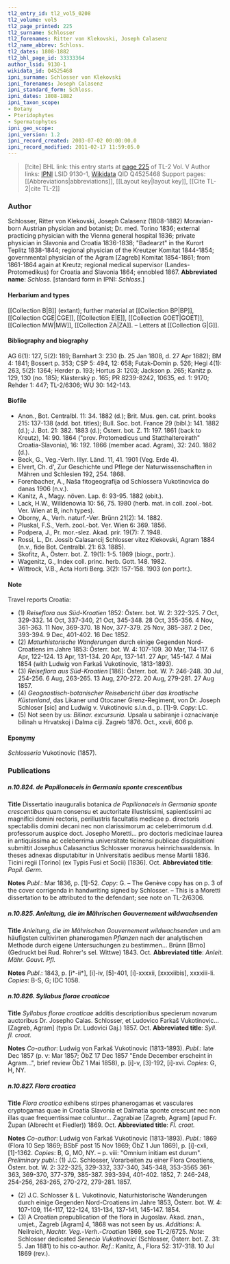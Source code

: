 ```yaml
---
tl2_entry_id: tl2_vol5_0208
tl2_volume: vol5
tl2_page_printed: 225
tl2_surname: Schlosser
tl2_forenames: Ritter von Klekovski, Joseph Calasenz
tl2_name_abbrev: Schloss.
tl2_dates: 1808-1882
tl2_bhl_page_id: 33333364
author_lsid: 9130-1
wikidata_id: Q4525468
ipni_surname: Schlosser von Klekovski
ipni_forenames: Joseph Calasenz
ipni_standard_form: Schloss.
ipni_dates: 1808-1882
ipni_taxon_scope: 
- Botany
- Pteridophytes
- Spermatophytes
ipni_geo_scope: 
ipni_version: 1.2
ipni_record_created: 2003-07-02 00:00:00.0
ipni_record_modified: 2011-02-17 11:59:05.0
---
```


> [!cite] BHL link: this entry starts at [page 225](https://www.biodiversitylibrary.org/page/33333364) of TL-2 Vol. V
> Author links: [IPNI](https://www.ipni.org/a/9130-1) LSID 9130-1, [Wikidata](https://www.wikidata.org/wiki/Q4525468) QID Q4525468
> Support pages: [[Abbreviations|abbreviations]], [[Layout key|layout key]], [[Cite TL-2|cite TL-2]]

### Author

Schlosser, Ritter von Klekovski, Joseph Calasenz (1808-1882) Moravian-born Austrian physician and botanist; Dr. med. Torino 1836; external practicing physician with the Vienna general hospital 1836; private physician in Slavonia and Croatia 1836-1838; "Badearzt" in the Kurort Teplitz 1838-1844; regional physician of the Kreutzer Komitat 1844-1854; governmental physician of the Agram \[Zagreb\] Komitat 1854-1861; from 1861-1864 again at Kreutz; regional medical supervisor (Landes-Protomedikus) for Croatia and Slavonia 1864; ennobled 1867. 
**Abbreviated name**: *Schloss.* \[standard form in IPNI: *Schloss.*\]

#### Herbarium and types

[[Collection B|B]] (extant); further material at [[Collection BP|BP]], [[Collection CGE|CGE]], [[Collection E|E]], [[Collection GOET|GOET]], [[Collection MW|MW]], [[Collection ZA|ZA]]. – Letters at [[Collection G|G]].

#### Bibliography and biography

AG 6(1): 127, 5(2): 189; Barnhart 3: 230 (b. 25 Jan 1808, d. 27 Apr 1882); BM 4: 1841; Bossert p. 353; CSP 5: 494, 12: 658; Futak-Domin p. 526; Hegi 4(1): 263, 5(2): 1364; Herder p. 193; Hortus 3: 1203; Jackson p. 265; Kanitz p. 129, 130 (no. 185); Klásterský p. 165; PR 8239-8242, 10635, ed. 1: 9170; Rehder 1: 447; TL-2/6306; WU 30: 142-143.

#### Biofile

- Anon., Bot. Centralbl. 11: 34. 1882 (d.); Brit. Mus. gen. cat. print. books 215: 137-138 (add. bot. titles); Bull. Soc. bot. France 29 (bibl.): 141. 1882 (d.); J. Bot. 21: 382. 1883 (d.); Österr. bot. Z. 11: 197. 1861 (back to Kreutz), 14: 90. 1864 ("prov. Protomedicus und Statthaltereirath" Croatia-Slavonia), 16: 192. 1866 (member acad. Agram), 32: 240. 1882 (d.).
- Beck, G., Veg.-Verh. Illyr. Länd. 11, 41. 1901 (Veg. Erde 4).
- Elvert, Ch. d', Zur Geschichte und Pflege der Naturwissenschaften in Mähren und Schlesien 192, 254. 1868.
- Forenbacher, A., Naša fitogeografija od Schlossera Vukotinovica do danas 1906 (n.v.).
- Kanitz, A., Magy. növen. Lap. 6: 93-95. 1882 (obit.).
- Lack, H.W., Willdenowia 10: 56, 75. 1980 (herb. mat. in coll. zool.-bot. Ver. Wien at B, inch types).
- Oborny, A., Verh. naturf.-Ver. Brünn 21(2): 14. 1882.
- Pluskal, F.S., Verh. zool.-bot. Ver. Wien 6: 369. 1856.
- Podpera, J., Pr. mor.-slez. Akad. prír. 19(7): 7. 1948.
- Rossi, L., Dr. Jossib Calasancij Schlosser vitez Klekovski, Agram 1884 (n.v., fide Bot. Centralbl. 21: 63. 1885).
- Skofitz, A., Österr. bot. Z. 19(1): 1-5. 1869 (biogr., portr.).
- Wagenitz, G., Index coll. princ. herb. Gott. 148. 1982.
- Wittrock, V.B., Acta Horti Berg. 3(2): 157-158. 1903 (on portr.).

#### Note

Travel reports Croatia:
- (1) *Reiseflora aus Süd-Kroatien* 1852: Österr. bot. W. 2: 322-325. 7 Oct, 329-332. 14 Oct, 337-340, 21 Oct, 345-348. 28 Oct, 355-356. 4 Nov, 361-363. 11 Nov, 369-370. 18 Nov, 377-379. 25 Nov, 385-387. 2 Dec, 393-394. 9 Dec, 401-402. 16 Dec 1852.
- (2) *Maturhistorische Wanderungen* durch einige Gegenden Nord-Croatiens im Jahre 1853: Österr. bot. W. 4: 107-109. 30 Mar, 114-117. 6 Apr, 122-124. 13 Apr, 131-134. 20 Apr, 137-141. 27 Apr, 145-147. 4 Mai 1854 (with Ludwig von Farkaš Vukotinovic, 1813-1893).
- (3) *Reiseflora aus Süd-Kroatien* \[186\]: Österr. bot. W. 7: 246-248. 30 Jul, 254-256. 6 Aug, 263-265. 13 Aug, 270-272. 20 Aug, 279-281. 27 Aug 1857.
- (4) *Geognostisch-botanischer Reisebericht über das kroatische Küstenland*, das Likaner und Otocaner Grenz-Regiment, von Dr. Joseph Schloser \[sic\] and Ludwig v. Vukotinovic s.l.n.d., p. \[1\]-9. *Copy*: LC.
- (5) Not seen by us: *Bilinar. excursuria.* Upsala u sabiranje i oznacivanje bilinah u Hrvatskoj i Dalma ciji. Zagreb 1876. Oct., xxvii, 606 p.

#### Eponymy

*Schlosseria* Vukotinovic (1857).

### Publications

##### n.10.824. de Papilionaceis in Germania sponte crescentibus

**Title**
Dissertatio inauguralis botanica *de Papilionaceis in Germania sponte crescentibus* quam consensu et auctoritate illustrissimi, sapientissimi ac magnifici domini rectoris, perillustris facultatis medicae p. directoris spectabilis domini decani nec non clarissimorum ac celeberrimorum d.d. professorum auspice doct. Josepho Moretti... pro doctoris medicinae laurea in antiquissima ac celeberrima universitate ticinensi publicae disquisitioni submittit Josephus Calasanctius Schlosser moravus heinrichswaldensis. In theses adnexas disputabitur in Universitatis aedibus mense Martii 1836. Ticini regii \[Torino\] (ex Typis Fusi et Socii) \[1836\]. Oct.
**Abbreviated title**: *Papil. Germ.*

**Notes**
*Publ*.: Mar 1836, p. \[1\]-52. *Copy*: G. – The Genève copy has on p. 3 of the cover corrigenda in handwriting signed by Schlosser. – This is a Moretti dissertation to be attributed to the defendant; see note on TL-2/6306.

##### n.10.825. Anleitung, die im Mährischen Gouvernement wildwachsenden

**Title**
*Anleitung, die im Mährischen Gouvernement wildwachsenden* und am häufigsten cultivirten phanerogamen *Pflanzen* nach der analytischen Methode durch eigene Untersuchungen zu bestimmen... Brünn \[Brno\] (Gedruckt bei Rud. Rohrer's sel. Wittwe) 1843. Oct.
**Abbreviated title**: *Anleit. Mähr. Gouvt. Pfl.*

**Notes**
*Publ*.: 1843, p. \[i\*-ii\*\], \[i\]-iv, \[5\]-401, \[i\]-xxxxii, \[xxxxiibis\], xxxxiii-li. *Copies*: B-S, G; IDC 1058.

##### n.10.826. Syllabus florae croaticae

**Title**
*Syllabus florae croaticae* additis descriptionibus specierum novarum auctoribus Dr. Josepho Calas. Schlosser, et Ludovico Farkaš Vukotinovic... \[Zagreb, Agram\] (typis Dr. Ludovici Gaj.) 1857. Oct.
**Abbreviated title**: *Syll. fl. croat.*

**Notes**
*Co-author*: Ludwig von Farkaš Vukotinovic (1813-1893).
*Publ*.: late Dec 1857 (p. v: Mar 1857; ÖbZ 17 Dec 1857 "Ende December erscheint in Agram...", brief review ÖbZ 1 Mai 1858), p. \[i\]-v, \[3\]-192, \[i\]-xvi. *Copies*: G, H, NY.

##### n.10.827. Flora croatica

**Title**
*Flora croatica* exhibens stirpes phanerogamas et vasculares cryptogamas quae in Croatia Slavonia et Dalmatia sponte crescunt nec non illas quae frequentissimae coluntur... Zagrabiae \[Zagreb, Agram\] (apud Fr. Župan (Albrecht et Fiedler)) 1869. Oct.
**Abbreviated title**: *Fl. croat.*

**Notes**
*Co-author*: Ludwig von Farkaš Vukotinovic (1813-1893).
*Publ*.: 1869 (Flora 10 Sep 1869; BSbF post 15 Nov 1869; ÖbZ 1 Jun 1869), p. \[i\]-cxli, \[1\]-1362. *Copies*: B, G, MO, NY. – p. viii: "Omnium initiam est durum".
*Preliminary publ*.: (1) J.C. Schlosser, Vorarbeiten zu einer Flora Croatiens, Österr. bot. W. 2: 322-325, 329-332, 337-340, 345-348, 353-3565 361-363, 369-370, 377-379, 385-387. 393-394, 401-402. 1852, 7: 246-248, 254-256, 263-265, 270-272, 279-281. 1857.
- (2) J.C. Schlosser & L. Vukotinovic, Naturhistorische Wanderungen durch einige Gegenden Nord-Croatiens im Jahre 1853, Österr. bot. W. 4: 107-109, 114-117, 122-124, 131-134, 137-141, 145-147. 1854.
- (3) A Croatian prepublication of the flora in Jugoslav. Akad. znan., umjet., Zagreb \[Agram\] 4, 1868 was not seen by us.
*Additions*: A. Neilreich, *Nachtr. Veg.*-*Verh*.-*Croatien* 1869, see TL-2/6725.
*Note*: Schlosser dedicated *Senecio Vukotinovici* (Schlosser, Österr. bot. Z. 31: 5. Jan 1881) to his co-author.
*Ref*.: Kanitz, A., Flora 52: 317-318. 10 Jul 1869 (rev.).


